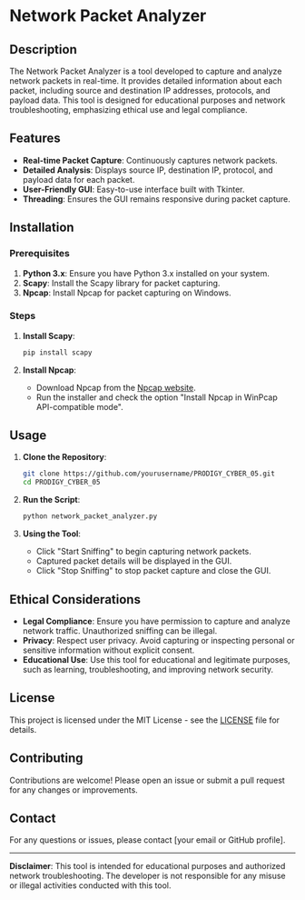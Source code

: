 # Network Packet Analyzer

## Description

The Network Packet Analyzer is a tool developed to capture and analyze network packets in real-time. It provides detailed information about each packet, including source and destination IP addresses, protocols, and payload data. This tool is designed for educational purposes and network troubleshooting, emphasizing ethical use and legal compliance.

## Features

- **Real-time Packet Capture**: Continuously captures network packets.
- **Detailed Analysis**: Displays source IP, destination IP, protocol, and payload data for each packet.
- **User-Friendly GUI**: Easy-to-use interface built with Tkinter.
- **Threading**: Ensures the GUI remains responsive during packet capture.

## Installation

### Prerequisites

1. **Python 3.x**: Ensure you have Python 3.x installed on your system.
2. **Scapy**: Install the Scapy library for packet capturing.
3. **Npcap**: Install Npcap for packet capturing on Windows.

### Steps

1. **Install Scapy**:
    ```bash
    pip install scapy
    ```

2. **Install Npcap**:
    - Download Npcap from the [Npcap website](https://nmap.org/npcap/).
    - Run the installer and check the option "Install Npcap in WinPcap API-compatible mode".

## Usage

1. **Clone the Repository**:
    ```bash
    git clone https://github.com/yourusername/PRODIGY_CYBER_05.git
    cd PRODIGY_CYBER_05
    ```

2. **Run the Script**:
    ```bash
    python network_packet_analyzer.py
    ```

3. **Using the Tool**:
    - Click "Start Sniffing" to begin capturing network packets.
    - Captured packet details will be displayed in the GUI.
    - Click "Stop Sniffing" to stop packet capture and close the GUI.

## Ethical Considerations

- **Legal Compliance**: Ensure you have permission to capture and analyze network traffic. Unauthorized sniffing can be illegal.
- **Privacy**: Respect user privacy. Avoid capturing or inspecting personal or sensitive information without explicit consent.
- **Educational Use**: Use this tool for educational and legitimate purposes, such as learning, troubleshooting, and improving network security.

## License

This project is licensed under the MIT License - see the [LICENSE](LICENSE) file for details.

## Contributing

Contributions are welcome! Please open an issue or submit a pull request for any changes or improvements.

## Contact

For any questions or issues, please contact [your email or GitHub profile].

---

**Disclaimer**: This tool is intended for educational purposes and authorized network troubleshooting. The developer is not responsible for any misuse or illegal activities conducted with this tool.
